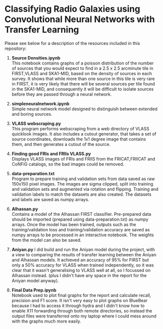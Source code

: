 # Classifying Radio Galaxies using Convolutional Neural Networks with Transfer Learning

Please see below for a description of the resources included in this repository: 

1. **Source Densities.ipynb** <br> This notebook contains graphs of a poisson distribution of the number of sources that you would expect to find in a 2.5 x 2.5 arcminute tile in FIRST,VLASS and SKA1-MID, based on the density of sources in each survey. It shows that while more than one source in this tile is very rare in FIRST, it is very likely that there will be several sources per tile found in the SKA1-MID, and consequently it will be difficult to isolate sources before they are passed through a neural network.

2. **simpleneuralnetwork.ipynb** <br> Simple neural network model designed to distinguish between extended and boring sources.

3. **VLASS webscraping.py** <br> This program performs webscraping from a web directory of VLASS quicklook images. It also includes a 
cutout generator, that takes a set of source coordinates, downloads the 1x1 degree image that contains them, and then generates a cutout of the source.

4. **Finding good FRIs and FRIIs VLASS.py** <br> Displays VLASS images of FRIs and FRIIS from the FRICAT,FRIICAT and CoNFiG catalogs, 
so the bad images could be removed. 

5. **data-preparation.txt** <br> Program to prepare training and validation sets from data saved as raw 150x150 pixel images. The images 
are sigma clipped, split into training and validation sets and augmented via rotation and flipping. Training and validation labels to match
the datasets are also created. The datasets and labels are saved as numpy arrays. 

6. **Alhassan.py** <br> Contains a model of the Alhassan FIRST classifier. Pre-prepared data should be imported (prepared using 
data-preparation.txt) as numpy arrays. Once the model has been trained, outputs such as the training/validation loss and training/validation
accuracy are saved as numpy arrays to be processed in an interactive notebook. The weights from the model can also be saved. 

7. **Aniyan.py** I did build and run the Aniyan model during the project, with a view to comparing the results of transfer learning 
between the Aniyan and Alhassan models. It achieved an accuracy of 95% for FIRST but only a 50% accuracy for VLASS when trained independently, so it was clear that it wasn't generalising to VLASS well at all, so I focussed on Alhassan instead. (plus I didn't have any space in the report for the Aniyan model anyway). 

8. **Final Data Prep.ipynb** <br> Notebook used to plot final graphs for the report and calculate recall, precision and F1 score. 
It isn't very easy to plot graphs on BlueBear because I had to access it through hydra and I didn't know how to enable X11 forwarding through both remote directories, so instead the output files were transferred onto my laptop where I could mess around with the graphs much more easily.
